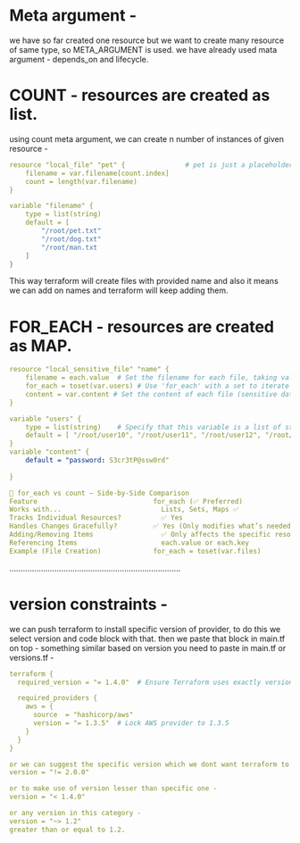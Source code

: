 # Meta argument - 
we have so far created one resource but we want to create many resource of same type, so META_ARGUMENT is used. we have already used mata argument - depends_on and lifecycle.

# COUNT - resources are created as list.
using count meta argument, we can create n number of instances of given resource - 

```yml
resource "local_file" "pet" {               # pet is just a placeholder.
    filename = var.filename[count.index]
    count = length(var.filename)
}

variable "filename" {
    type = list(string)
    default = [
        "/root/pet.txt"
        "/root/dog.txt"
        "/root/man.txt
    ]
}
```
This way terraform will create files with provided name and also it means we can add on names and terraform will keep adding them.


# FOR_EACH - resources are created as MAP.
```yml
resource "local_sensitive_file" "name" {
    filename = each.value  # Set the filename for each file, taking values from the 'users' list
    for_each = toset(var.users) # Use 'for_each' with a set to iterate over unique user file paths  
    content = var.content # Set the content of each file (sensitive data like a password) 
}

variable "users" {
    type = list(string)    # Specify that this variable is a list of strings  
    default = [ "/root/user10", "/root/user11", "/root/user12", "/root/user13"] # Default list of file paths. 
}
variable "content" {
    default = "password: S3cr3tP@ssw0rd"
  
}

📌 for_each vs count – Side-by-Side Comparison
Feature	                            for_each (✅ Preferred)	                count (⚠️ Use with Caution)
Works with...	                      Lists, Sets, Maps ✅	                    Only Lists ❌
Tracks Individual Resources?	      ✅ Yes	                                  ❌ No (Uses index numbers)
Handles Changes Gracefully?	        ✅ Yes (Only modifies what’s needed)	    ❌ No (Index shift can cause recreation)
Adding/Removing Items	              ✅ Only affects the specific resource	  ❌ Can recreate all resources
Referencing Items	                  each.value or each.key	                 count.index
Example (File Creation)	            for_each = toset(var.files)	             count = length(var.files)
```
............................................................................

# version constraints - 
we can push terraform to install specific version of provider, to do this we select version and code block with that.
then we paste that block in main.tf on top - something similar based on version you need to paste in main.tf or versions.tf - 
```yml
terraform {
  required_version = "= 1.4.0"  # Ensure Terraform uses exactly version 1.4.0

  required_providers {
    aws = {
      source  = "hashicorp/aws"
      version = "= 1.3.5"  # Lock AWS provider to 1.3.5
    }
  }
}

or we can suggest the specific version which we dont want terraform to download - 
version = "!= 2.0.0"

or to make use of version lesser than specific one - 
version = "< 1.4.0"

or any version in this category - 
version = "~> 1.2"
greater than or equal to 1.2.
```